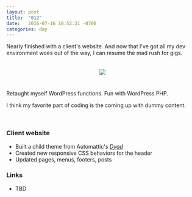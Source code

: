 ```yaml
---
layout: post
title:  "012"
date:   2016-07-16 18:52:31 -0700
categories: day
---
```


Nearly finished with a client's website. And now that I've got all my dev environment woes out of the way, I can resume the mad rush for gigs.
<div style="margin: 0 auto; padding: 20px 0 25px; text-align: center"><a href="{{ site.github.url }}/day/012/"><img src="https://media.giphy.com/media/sI8yKrHIpQpc4/giphy.gif" /></a></div>

Retaught myself WordPress functions. Fun with WordPress PHP.

I think my favorite part of coding is the coming up with dummy content.

<br />

### Client website

- Built a child theme from Automattic's *[Dyad](https://wordpress.org/themes/dyad/)*
- Created new responsive CSS behaviors for the header
- Updated pages, menus, footers, posts

### Links

- TBD
